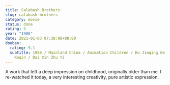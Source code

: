 ```yaml
---
title: Calabash Brothers
slug: calabash-brothers
category: movie
status: done
rating: 5
year: "1986"
date: 2021-01-03 07:38:00+08:00
douban:
  rating: 9.1
  subtitle: 1986 / Mainland China / Animation Children / Hu Jinqing Ge Guiyun Zhou
    Keqin / Dai Xin Zhu Yi
---
```


A work that left a deep impression on childhood, originally older than me. I re-watched it today, a very interesting creativity, pure artistic expression.
